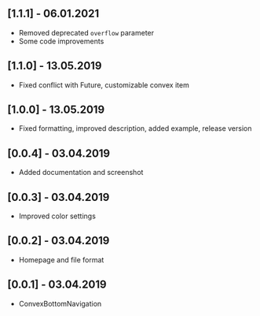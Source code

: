 ## [1.1.1] - 06.01.2021
* Removed deprecated `overflow` parameter
* Some code improvements

## [1.1.0] - 13.05.2019
* Fixed conflict with Future, customizable convex item

## [1.0.0] - 13.05.2019
* Fixed formatting, improved description, added example, release version

## [0.0.4] - 03.04.2019
* Added documentation and screenshot

## [0.0.3] - 03.04.2019
* Improved color settings

## [0.0.2] - 03.04.2019
* Homepage and file format

## [0.0.1] - 03.04.2019
* ConvexBottomNavigation


